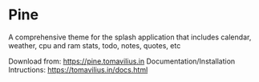 # Pine

A comprehensive theme for the splash application that includes calendar, weather, cpu and ram stats, todo, notes, quotes, etc

Download from: https://pine.tomavilius.in
Documentation/Installation Intructions: https://tomavilius.in/docs.html
